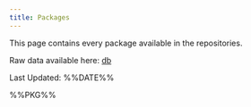 ```yaml
---
title: Packages
---
```


This page contains every package available in the repositories.

Raw data available here: [db](https://getkiss.org/packages/db)

Last Updated: %%DATE%%

<div style='overflow-x:auto'>%%PKG%%</div>
